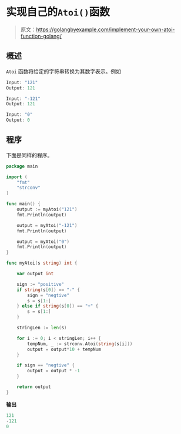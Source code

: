 # 实现自己的`Atoi()`函数

> 原文：<https://golangbyexample.com/implement-your-own-atoi-function-golang/>

## **概述**

`Atoi` 函数将给定的字符串转换为其数字表示。例如

```go
Input: "121"
Output: 121

Input: "-121"
Output: 121

Input: "0"
Output: 0
```

## **程序**

下面是同样的程序。

```go
package main

import (
	"fmt"
	"strconv"
)

func main() {
	output := myAtoi("121")
	fmt.Println(output)

	output = myAtoi("-121")
	fmt.Println(output)

	output = myAtoi("0")
	fmt.Println(output)
}

func myAtoi(s string) int {

	var output int

	sign := "positive"
	if string(s[0]) == "-" {
		sign = "negtive"
		s = s[1:]
	} else if string(s[0]) == "+" {
		s = s[1:]
	}

	stringLen := len(s)

	for i := 0; i < stringLen; i++ {
		tempNum, _ := strconv.Atoi(string(s[i]))
		output = output*10 + tempNum
	}

	if sign == "negtive" {
		output = output * -1
	}

	return output
}
```

**输出**

```go
121
-121
0
```